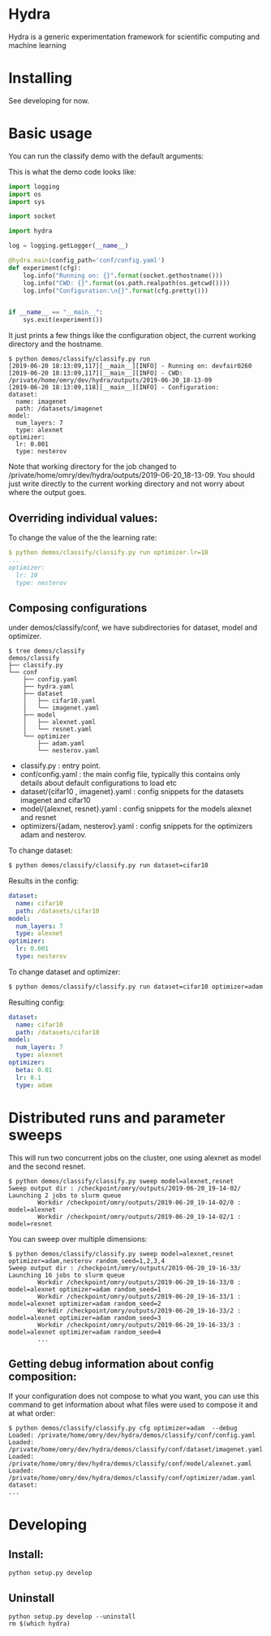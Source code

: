 # Hydra
Hydra is a generic experimentation framework for scientific computing and machine learning

# Installing
See developing for now.

# Basic usage
You can run the classify demo with the default arguments:

This is what the demo code looks like:
```python
import logging
import os
import sys

import socket

import hydra

log = logging.getLogger(__name__)

@hydra.main(config_path='conf/config.yaml')
def experiment(cfg):
    log.info("Running on: {}".format(socket.gethostname()))
    log.info("CWD: {}".format(os.path.realpath(os.getcwd())))
    log.info("Configuration:\n{}".format(cfg.pretty()))


if __name__ == "__main__":
    sys.exit(experiment())

```
It just prints a few things like the configuration object, the current working directory and the hostname.

```
$ python demos/classify/classify.py run
[2019-06-20 18:13:09,117][__main__][INFO] - Running on: devfair0260
[2019-06-20 18:13:09,117][__main__][INFO] - CWD: /private/home/omry/dev/hydra/outputs/2019-06-20_18-13-09
[2019-06-20 18:13:09,118][__main__][INFO] - Configuration:
dataset:
  name: imagenet
  path: /datasets/imagenet
model:
  num_layers: 7
  type: alexnet
optimizer:
  lr: 0.001
  type: nesterov
```

Note that working directory for the job changed to /private/home/omry/dev/hydra/outputs/2019-06-20_18-13-09. 
You should just write directly to the current working directory and not worry about where the output goes.
 
## Overriding individual values:
To change the value of the the learning rate:
```yaml
$ python demos/classify/classify.py run optimizer.lr=10
...
optimizer:
  lr: 10
  type: nesterov
```

## Composing configurations
under demos/classify/conf, we have subdirectories for dataset, model and optimizer.
```
$ tree demos/classify
demos/classify
├── classify.py
└── conf
    ├── config.yaml
    ├── hydra.yaml
    ├── dataset
    │   ├── cifar10.yaml
    │   └── imagenet.yaml
    ├── model
    │   ├── alexnet.yaml
    │   └── resnet.yaml
    └── optimizer
        ├── adam.yaml
        └── nesterov.yaml
```

* classify.py : entry point.
* conf/config.yaml : the main config file, typically this contains only details about default configurations to load etc
* dataset/{cifar10 , imagenet}.yaml : config snippets for the datasets imagenet and cifar10
* model/{alexnet, resnet}.yaml : config snippets for the models alexnet and resnet
* optimizers/{adam, nesterov}.yaml : config snippets for the optimizers adam and nesterov.

To change dataset:
```bash
$ python demos/classify/classify.py run dataset=cifar10
```
Results in the config:
```yaml
dataset:
  name: cifar10
  path: /datasets/cifar10
model:
  num_layers: 7
  type: alexnet
optimizer:
  lr: 0.001
  type: nesterov
```

To change dataset and optimizer:
```bash
$ python demos/classify/classify.py run dataset=cifar10 optimizer=adam
```
Resulting config:
```yaml
dataset:
  name: cifar10
  path: /datasets/cifar10
model:
  num_layers: 7
  type: alexnet
optimizer:
  beta: 0.01
  lr: 0.1
  type: adam
```

# Distributed runs and parameter sweeps
This will run two concurrent jobs on the cluster, one using alexnet as model and the second resnet.
```
$ python demos/classify/classify.py sweep model=alexnet,resnet
Sweep output dir : /checkpoint/omry/outputs/2019-06-20_19-14-02/
Launching 2 jobs to slurm queue
        Workdir /checkpoint/omry/outputs/2019-06-20_19-14-02/0 : model=alexnet
        Workdir /checkpoint/omry/outputs/2019-06-20_19-14-02/1 : model=resnet
```
You can sweep over multiple dimensions:
```
$ python demos/classify/classify.py sweep model=alexnet,resnet optimizer=adam,nesterov random_seed=1,2,3,4
Sweep output dir : /checkpoint/omry/outputs/2019-06-20_19-16-33/
Launching 16 jobs to slurm queue
        Workdir /checkpoint/omry/outputs/2019-06-20_19-16-33/0 : model=alexnet optimizer=adam random_seed=1
        Workdir /checkpoint/omry/outputs/2019-06-20_19-16-33/1 : model=alexnet optimizer=adam random_seed=2
        Workdir /checkpoint/omry/outputs/2019-06-20_19-16-33/2 : model=alexnet optimizer=adam random_seed=3
        Workdir /checkpoint/omry/outputs/2019-06-20_19-16-33/3 : model=alexnet optimizer=adam random_seed=4
        ...
```

## Getting debug information about config composition:
If your configuration does not compose to what you want, you can use this command
to get information about what files were used to compose it and at what order:
```
$ python demos/classify/classify.py cfg optimizer=adam  --debug
Loaded: /private/home/omry/dev/hydra/demos/classify/conf/config.yaml
Loaded: /private/home/omry/dev/hydra/demos/classify/conf/dataset/imagenet.yaml
Loaded: /private/home/omry/dev/hydra/demos/classify/conf/model/alexnet.yaml
Loaded: /private/home/omry/dev/hydra/demos/classify/conf/optimizer/adam.yaml
dataset:
...
```

# Developing
## Install:
```
python setup.py develop
```

## Uninstall
```
python setup.py develop --uninstall
rm $(which hydra)
```